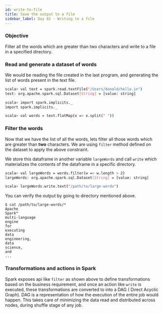 ```yaml
---
id: write-to-file
title: Save the output to a file
sidebar_label: Day 02 - Writing to a file
---
```


### Objective

Filter all the words which are greater than two characters and write to a file
in a specified directory.

### Read and generate a dataset of words

We would be reading the file created in the last program, and generating the
list of words present in the text file.

```bash
scala> val text = spark.read.textFile("/Users/donald/hello.in")
text: org.apache.spark.sql.Dataset[String] = [value: string]

scala> import spark.implicits._
import spark.implicits._

scala> val words = text.flatMap(x => x.split(" "))
```

### Filter the words

Now that we have the list of all the words, lets filter all those words which
are greater than **two** characters. We are using `filter` method defined on the
dataset to apply the above constraint.

We store this dataframe in another variable `largeWords` and call `write` which
materializes the contents of the dataframe in a specific directory.

```bash
scala> val largeWords = words.filter(w => w.length > 2)
largeWords: org.apache.spark.sql.Dataset[String] = [value: string]

scala> largeWords.write.text("/path/to/large-words")
```

You can verify the output by going to directory mentioned above.

```
$ cat /path/to/large-words/*
Apache
Spark™
multi-language
engine
for
executing
data
engineering,
data
science,
and
...
```

### Transformations and actions in Spark

Spark exposes api like `filter` as shown above to define transformations based
on the business requirement, and once an action like `write` is executed, these
transformations are converted to into a DAG ( Direct Acyclic Graph). DAG is a
representation of how the execution of the entire job would happen. This takes
care of minimizing the data read and distributed across nodes, during shuffle
stage of any job.
